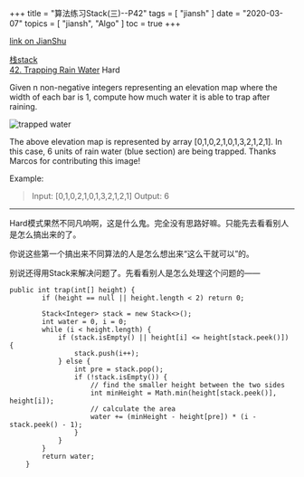 +++
title = "算法练习Stack(三)--P42"
tags = [
    "jiansh"
]
date = "2020-03-07"
topics = [
    "jiansh",
    "Algo"
]
toc = true
+++



[link on JianShu](https://www.jianshu.com/p/d631db1f823e)

[栈stack](https://leetcode.com/tag/stack/)  
[42. Trapping Rain Water](https://leetcode.com/problems/trapping-rain-water/) Hard

Given n non-negative integers representing an elevation map where the width of each bar is 1, compute how much water it is able to trap after raining.

![trapped water](https://upload-images.jianshu.io/upload_images/3296949-31e227fe71d71a8b.png?imageMogr2/auto-orient/strip%7CimageView2/2/w/1240)

The above elevation map is represented by array [0,1,0,2,1,0,1,3,2,1,2,1]. In this case, 6 units of rain water (blue section) are being trapped. Thanks Marcos for contributing this image!

Example:

>Input: [0,1,0,2,1,0,1,3,2,1,2,1]
Output: 6

---

Hard模式果然不同凡响啊，这是什么鬼。完全没有思路好嘛。只能先去看看别人是怎么搞出来的了。

你说这些第一个搞出来不同算法的人是怎么想出来“这么干就可以”的。

别说还得用Stack来解决问题了。先看看别人是怎么处理这个问题的——

```
public int trap(int[] height) {
        if (height == null || height.length < 2) return 0;

        Stack<Integer> stack = new Stack<>();
        int water = 0, i = 0;
        while (i < height.length) {
            if (stack.isEmpty() || height[i] <= height[stack.peek()]) {
                stack.push(i++);
            } else {
                int pre = stack.pop();
                if (!stack.isEmpty()) {
                    // find the smaller height between the two sides
                    int minHeight = Math.min(height[stack.peek()], height[i]);
                    // calculate the area
                    water += (minHeight - height[pre]) * (i - stack.peek() - 1);
                }
            }
        }
        return water;
    }
```
